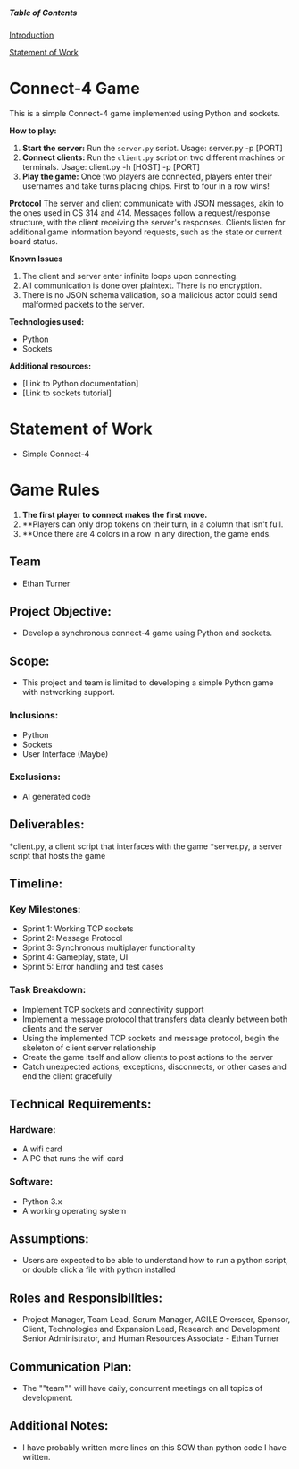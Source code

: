 ##### Table of Contents
[Introduction](#connect-4-game)

[Statement of Work](#project-title)

# Connect-4 Game

This is a simple Connect-4 game implemented using Python and sockets.

**How to play:**
1. **Start the server:** Run the `server.py` script.  Usage: server.py -p [PORT]
2. **Connect clients:** Run the `client.py` script on two different machines or terminals.  Usage: client.py -h [HOST] -p [PORT]
3. **Play the game:** Once two players are connected, players enter their usernames and take turns placing chips.  First to four in a row wins!

**Protocol**
The server and client communicate with JSON messages, akin to the ones used in CS 314 and 414.  Messages follow a request/response structure, with the client receiving the server's responses.  Clients listen for additional game information beyond requests, such as the state or current board status.

**Known Issues**
1. The client and server enter infinite loops upon connecting.
2. All communication is done over plaintext.  There is no encryption.
3. There is no JSON schema validation, so a malicious actor could send malformed packets to the server.

**Technologies used:**
* Python
* Sockets

**Additional resources:**
* [Link to Python documentation]
* [Link to sockets tutorial]

# Statement of Work

* Simple Connect-4

# Game Rules
1. **The first player to connect makes the first move.**
2. **Players can only drop tokens on their turn, in a column that isn't full.
3. **Once there are 4 colors in a row in any direction, the game ends.

## Team

* Ethan Turner

## Project Objective:

* Develop a synchronous connect-4 game using Python and sockets.

## Scope:

* This project and team is limited to developing a simple Python game with networking support.

### Inclusions:

* Python
* Sockets 
* User Interface (Maybe)

### Exclusions:

* AI generated code

## Deliverables:

*client.py, a client script that interfaces with the game
*server.py, a server script that hosts the game

## Timeline:

### Key Milestones:

* Sprint 1: Working TCP sockets
* Sprint 2: Message Protocol 
* Sprint 3: Synchronous multiplayer functionality
* Sprint 4: Gameplay, state, UI
* Sprint 5: Error handling and test cases

### Task Breakdown:

* Implement TCP sockets and connectivity support
* Implement a message protocol that transfers data cleanly between both clients and the server
* Using the implemented TCP sockets and message protocol, begin the skeleton of client server relationship
* Create the game itself and allow clients to post actions to the server
* Catch unexpected actions, exceptions, disconnects, or other cases and end the client gracefully

## Technical Requirements:

### Hardware:

* A wifi card
* A PC that runs the wifi card

### Software:

* Python 3.x
* A working operating system

## Assumptions:

* Users are expected to be able to understand how to run a python script, or double click a file with python installed

## Roles and Responsibilities:

* Project Manager, Team Lead, Scrum Manager, AGILE Overseer, Sponsor, Client, Technologies and Expansion Lead, Research and Development Senior Administrator, and Human Resources Associate - Ethan Turner

## Communication Plan:

* The ""team"" will have daily, concurrent meetings on all topics of development.

## Additional Notes:

* I have probably written more lines on this SOW than python code I have written.

